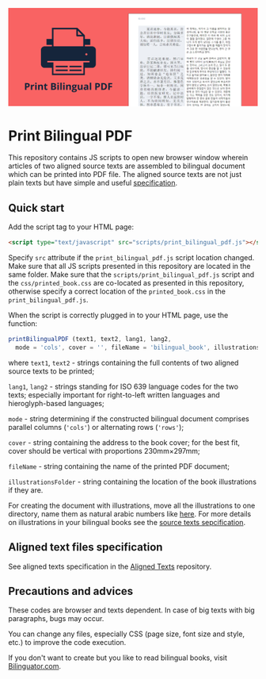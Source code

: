 ![](demonstration/img/banner.png)

# Print Bilingual PDF

This repository contains JS scripts to open new browser window wherein articles of two aligned source texts are assembled to bilingual document which can be printed into PDF file. The aligned source texts are not just plain texts but have simple and useful [specification](#aligned-text-files-specification).

## Quick start

Add the script tag to your HTML page:

```html
<script type="text/javascript" src="scripts/print_bilingual_pdf.js"></script>
```

Specify `src` attribute if the `print_bilingual_pdf.js` script location changed. Make sure that all JS scripts presented in this repository are located in the same folder. Make sure that the `scripts/print_bilingual_pdf.js` script and the `css/printed_book.css` are co-located as presented in this repository, otherwise specify a correct location of the `printed_book.css` in the `print_bilingual_pdf.js`.

When the script is correctly plugged in to your HTML page, use the function:

```javascript
printBilingualPDF (text1, text2, lang1, lang2,
  mode = 'cols', cover = '', fileName = 'bilingual_book', illustrationsFolder = '/');
```

where `text1`, `text2` - strings containing the full contents of two aligned source texts to be printed;

`lang1`, `lang2` - strings standing for ISO 639 language codes for the two texts; especially important for right-to-left written languages and hieroglyph-based languages;

`mode` - string determining if the constructed bilingual document comprises parallel columns (`'cols'`) or alternating rows (`'rows'`);

`cover` - string containing the address to the book cover; for the best fit, cover should be vertical with proportions 230mm×297mm;

`fileName` - string containing the name of the printed PDF document;

`illustrationsFolder` - string containing the location of the book illustrations if they are.

For creating the document with illustrations, move all the illustrations to one directory, name them as natural arabiс numbers like [here](demonstration/img/illustrations). For more details on illustrations in your bilingual books see the [source texts sepcification](https://github.com/bilinguator/bilingual-formats/blob/main/README.md#book-body).

## Aligned text files specification

See aligned texts specification in the [Aligned Texts](https://github.com/bilinguator/aligned-texts#aligned-text-files-specification) repository.

## Precautions and advices

These codes are browser and texts dependent. In case of big texts with big paragraphs, bugs may occur.

You can change any files, especially CSS (page size, font size and style, etc.) to improve the code execution.

If you don't want to create but you like to read bilingual books, visit [Bilinguator.com](https://bilinguator.com/).
